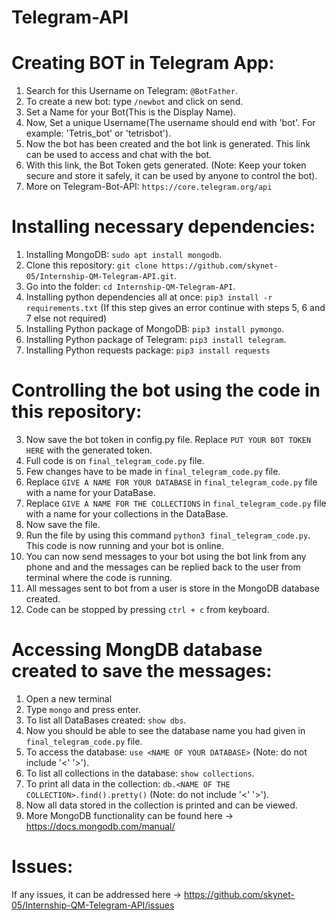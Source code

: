 # Telegram-API

# Creating BOT in Telegram App:

1. Search for this Username on Telegram: `@BotFather`.
2. To create a new bot: type `/newbot` and click on send.
3. Set a Name for your Bot(This is the Display Name).
4. Now, Set a unique Username(The username should end with 'bot'. For example: 'Tetris_bot' or 'tetrisbot').
5. Now the bot has been created and the bot link is generated. This link can be used to access and chat with the bot.
6. With this link, the Bot Token gets generated. (Note: Keep your token secure and store it safely, it can be used by anyone to control the bot).
7. More on Telegram-Bot-API: `https://core.telegram.org/api`

# Installing necessary dependencies:

1. Installing MongoDB: `sudo apt install mongodb`.
2. Clone this repository: `git clone https://github.com/skynet-05/Internship-QM-Telegram-API.git`.
3. Go into the folder: `cd Internship-QM-Telegram-API`.
4. Installing python dependencies all at once: `pip3 install -r requirements.txt` (If this step gives an error continue with steps 5, 6 and 7 else not required)
5. Installing Python package of MongoDB: `pip3 install pymongo`.
6. Installing Python package of Telegram: `pip3 install telegram`.
7. Installing Python requests package: `pip3 install requests`

# Controlling the bot using the code in this repository:

3. Now save the bot token in config.py file. Replace `PUT YOUR BOT TOKEN HERE` with the generated token.
5. Full code is on `final_telegram_code.py` file.
6. Few changes have to be made in `final_telegram_code.py` file.
7. Replace `GIVE A NAME FOR YOUR DATABASE` in `final_telegram_code.py` file with a name for your DataBase.
8. Replace `GIVE A NAME FOR THE COLLECTIONS` in `final_telegram_code.py` file with a name for your collections in the DataBase.
9. Now save the file.
10. Run the file by using this command `python3 final_telegram_code.py`. This code is now running and your bot is online.
11. You can now send messages to your bot using the bot link from any phone and and the messages can be replied back to the user from terminal where the code is running.
12. All messages sent to bot from a user is store in the MongoDB database created.
13. Code can be stopped by pressing `ctrl + c` from keyboard.

# Accessing MongDB database created to save the messages:

1. Open a new terminal
2. Type `mongo` and press enter.
3. To list all DataBases created: `show dbs`.
4. Now you should be able to see the database name you had given in `final_telegram_code.py` file.
5. To access the database: `use <NAME OF YOUR DATABASE>` (Note: do not include '<' '>').
6. To list all collections in the database: `show collections`.
7. To print all data in the collection: `db.<NAME OF THE COLLECTION>.find().pretty()` (Note: do not include '<' '>').
8. Now all data stored in the collection is printed and can be viewed.
9. More MongoDB functionality can be found here -> https://docs.mongodb.com/manual/

# Issues:

If any issues, it can be addressed here -> https://github.com/skynet-05/Internship-QM-Telegram-API/issues
